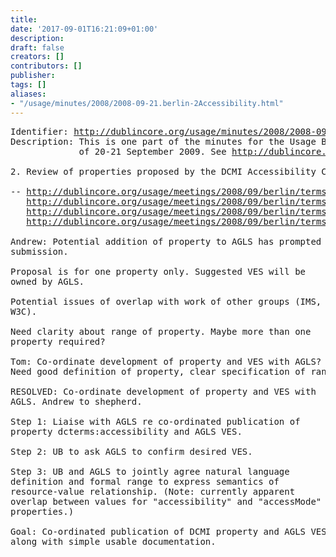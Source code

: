 ```yaml
---
title: 
date: '2017-09-01T16:21:09+01:00'
description: 
draft: false
creators: []
contributors: []
publisher: 
tags: []
aliases:
- "/usage/minutes/2008/2008-09-21.berlin-2Accessibility.html"
---
```


<pre>
Identifier: <a href="http://dublincore.org/usage/minutes/2008/2008-09-21.berlin-2Accessibility.html">http://dublincore.org/usage/minutes/2008/2008-09-21.berlin-2Accessibility.html</a>
Description: This is one part of the minutes for the Usage Board meeting
             of 20-21 September 2009. See <a href="http://dublincore.org/usage/minutes/">http://dublincore.org/usage/minutes/</a>.

2. Review of properties proposed by the DCMI Accessibility Community (Andrew)

-- <a href="http://dublincore.org/usage/meetings/2008/09/berlin/terms-accessibility/.index.html">http://dublincore.org/usage/meetings/2008/09/berlin/terms-accessibility/</a>
   <a href="http://dublincore.org/usage/meetings/2008/09/berlin/terms-accessibility/FrontPage.html">http://dublincore.org/usage/meetings/2008/09/berlin/terms-accessibility/FrontPage.html</a>
   <a href="http://dublincore.org/usage/meetings/2008/09/berlin/terms-accessibility/NewElementProposal.html">http://dublincore.org/usage/meetings/2008/09/berlin/terms-accessibility/NewElementProposal.html</a>
   <a href="http://dublincore.org/usage/meetings/2008/09/berlin/terms-accessibility/AccessForAllFramework.html">http://dublincore.org/usage/meetings/2008/09/berlin/terms-accessibility/AccessForAllFramework.html</a>

Andrew: Potential addition of property to AGLS has prompted
submission.

Proposal is for one property only. Suggested VES will be
owned by AGLS.

Potential issues of overlap with work of other groups (IMS,
W3C).

Need clarity about range of property. Maybe more than one
property required?

Tom: Co-ordinate development of property and VES with AGLS?
Need good definition of property, clear specification of range.

RESOLVED: Co-ordinate development of property and VES with
AGLS. Andrew to shepherd.

Step 1: Liaise with AGLS re co-ordinated publication of
property dcterms:accessibility and AGLS VES.

Step 2: UB to ask AGLS to confirm desired VES.

Step 3: UB and AGLS to jointly agree natural language
definition and formal range to express semantics of
resource-value relationship. (Note: currently apparent
overlap between values for "accessibility" and "accessMode"
properties.)

Goal: Co-ordinated publication of DCMI property and AGLS VES
along with simple usable documentation.

</pre>
